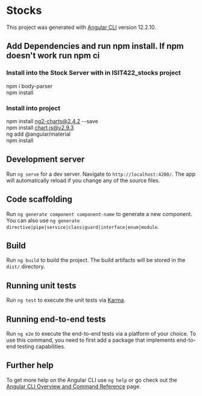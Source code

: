 # Stocks

This project was generated with [Angular CLI](https://github.com/angular/angular-cli) version 12.2.10.

## Add Dependencies and run npm install. If npm doesn't work run npm ci 
### Install into the Stock Server with in ISIT422_stocks project
 npm i body-parser
 </br>
 npm install
 ### Install into project
 npm install ng2-charts@2.4.2 --save
 </br>
 npm install chart.js@v2.9.3
 </br>
  ng add @angular/material
 </br>
 npm install
 
## Development server

Run `ng serve` for a dev server. Navigate to `http://localhost:4200/`. The app will automatically reload if you change any of the source files.

## Code scaffolding

Run `ng generate component component-name` to generate a new component. You can also use `ng generate directive|pipe|service|class|guard|interface|enum|module`.

## Build

Run `ng build` to build the project. The build artifacts will be stored in the `dist/` directory.

## Running unit tests

Run `ng test` to execute the unit tests via [Karma](https://karma-runner.github.io).

## Running end-to-end tests

Run `ng e2e` to execute the end-to-end tests via a platform of your choice. To use this command, you need to first add a package that implements end-to-end testing capabilities.

## Further help

To get more help on the Angular CLI use `ng help` or go check out the [Angular CLI Overview and Command Reference](https://angular.io/cli) page.

